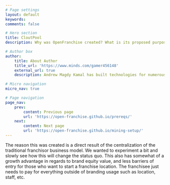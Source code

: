```yaml
---
# Page settings
layout: default
keywords:
comments: false

# Hero section
title: CloutPool
description: Why was OpenFranchise created? What is its proposed purpose and advantage of the traditional franchise model?

# Author box
author:
    title: About Author
    title_url: 'https://www.minds.com/gamer456148'
    external_url: true
    description: Andrew Magdy Kamal has built technologies for numerous startups. He currently does research in Computational Genomics, Distributed Systems, and Quantum Computing. He is a Copt, and likes to play a variety of sports or build things in his free time.

# Micro navigation
micro_nav: true

# Page navigation
page_nav:
    prev:
        content: Previous page
        url: 'https://open-franchise.github.io/prereqs/'
    next:
        content: Next page
        url: 'https://open-franchise.github.io/mining-setup/'
---
```


The reason this was created is a direct result of the centralization of the traditional franchisor business model. We wanted to experiment a bit and slowly see how this  will change the status quo. This also has somewhat of a growth advantage in regards to brand equity value, and less barriers of entry for those who want to start a franchise location. The franchisee just needs to pay for everything outside of branding usage such as location, staff, etc.
